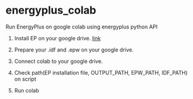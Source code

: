 # energyplus_colab
Run EnergyPlus on google colab using energyplus python API

1. Install EP on your google drive. [link](https://github.com/NREL/EnergyPlus/releases/download/v9.3.0/EnergyPlus-9.3.0-baff08990c-Linux-x86_64.sh)

2. Prepare your .idf and .epw on your google drive.

3. Connect colab to your google drive.

4. Check path(EP installation file, OUTPUT_PATH, EPW_PATH, IDF_PATH) on script

5. Run colab
